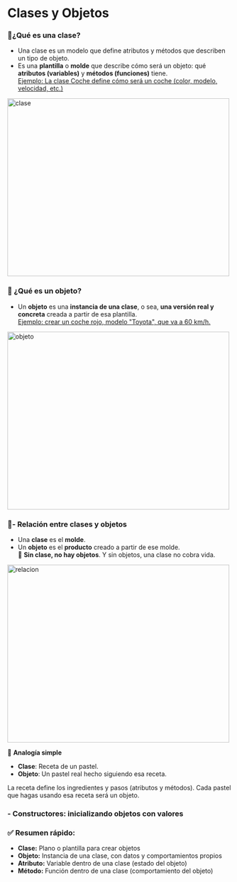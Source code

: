 # Clases y Objetos
###  🧱¿Qué es una clase? ###
- Una clase es un modelo que define atributos y métodos que describen un tipo de objeto.
- Es una **plantilla** o **molde** que describe cómo será un objeto: qué **atributos (variables)** y **métodos (funciones)** tiene.\
<ins>Ejemplo: La clase Coche define cómo será un coche (color, modelo, velocidad, etc.)</ins>
<image src="https://github.com/aruipal/Java/blob/main/recursos/clase.JPG" alt="clase" width="500" height="400">

### 🧍 ¿Qué es un objeto? ###
- Un **objeto** es una **instancia de una clase**, o sea, **una versión real y concreta** creada a partir de esa plantilla.\
<ins>Ejemplo: crear un coche rojo, modelo "Toyota", que va a 60 km/h.</ins>
<image src="https://github.com/aruipal/Java/blob/main/recursos/objeto.JPG" alt="objeto" width="500" height="400">

### 🧩- Relación entre clases y objetos ###
- Una **clase** es el **molde**.
- Un **objeto** es el **producto** creado a partir de ese molde.\
📌 **Sin clase, no hay objetos**. Y sin objetos, una clase no cobra vida.

<image src="https://github.com/aruipal/Java/blob/main/recursos/relacion.JPG" alt="relacion" width="500" height="400">

🎯 **Analogía simple**
- **Clase**: Receta de un pastel.
- **Objeto**: Un pastel real hecho siguiendo esa receta.

La receta define los ingredientes y pasos (atributos y métodos). Cada pastel que hagas usando esa receta será un objeto.

### - Constructores: inicializando objetos con valores ###


### ✅ Resumen rápido: ###
- **Clase:** Plano o plantilla para crear objetos
- **Objeto:**	Instancia de una clase, con datos y comportamientos propios
- **Atributo:**	Variable dentro de una clase (estado del objeto)
- **Método:**	Función dentro de una clase (comportamiento del objeto)
